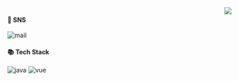 <img align="right" src="https://github-readme-stats.vercel.app/api?username=kalu-github&show_icons=true&icon_color=CE1D2D&text_color=718096&bg_color=ffffff&hide_title=true" />

#### 👋 SNS 
![mail](https://img.shields.io/badge/kalu--mail@qq.com-D14836)

#### 📚 Tech Stack
![java](https://img.shields.io/badge/java-blue)
![vue](https://img.shields.io/badge/vue-green)

<!-- 
![waving](https://capsule-render.vercel.app/api?type=waving&height=200&text=Welcome&fontAlign=80&fontAlignY=40&color=gradient&desc=kalu%20GitHub%20Profile&descAlignY=60&descAlign=82&customColorList=26)
-->
